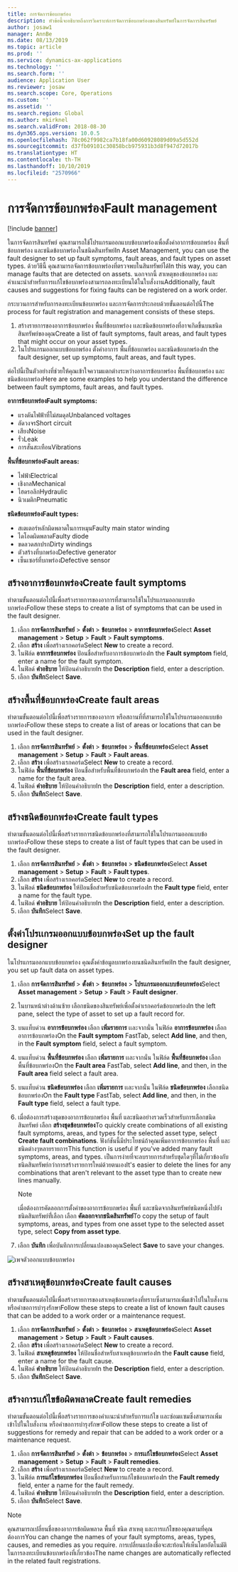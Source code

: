 ```yaml
---
title: การจัดการข้อบกพร่อง
description: หัวข้อนี้จะอธิบายถึงการวิเคราะห์การจัดการข้อบกพร่องของสินทรัพย์ในการจัดการสินทรัพย์
author: josaw1
manager: AnnBe
ms.date: 08/13/2019
ms.topic: article
ms.prod: ''
ms.service: dynamics-ax-applications
ms.technology: ''
ms.search.form: ''
audience: Application User
ms.reviewer: josaw
ms.search.scope: Core, Operations
ms.custom: ''
ms.assetid: ''
ms.search.region: Global
ms.author: mkirknel
ms.search.validFrom: 2018-08-30
ms.dyn365.ops.version: 10.0.5
ms.openlocfilehash: 78c062f9982ca7b18fa00d60928089d09a5d552d
ms.sourcegitcommit: d37fb09101c30858bcb975931b3d8f947d72017b
ms.translationtype: HT
ms.contentlocale: th-TH
ms.lasthandoff: 10/10/2019
ms.locfileid: "2570966"
---
```

# <a name="fault-management"></a><span data-ttu-id="b2b18-103">การจัดการข้อบกพร่อง</span><span class="sxs-lookup"><span data-stu-id="b2b18-103">Fault management</span></span>

[!include [banner](../../includes/banner.md)]

 

<span data-ttu-id="b2b18-104">ในการจัดการสินทรัพย์ คุณสามารถใช้โปรแกรมออกแบบข้อบกพร่องเพื่อตั้งค่าอาการข้อบกพร่อง พื้นที่ข้อบกพร่อง และชนิดข้อบกพร่องในชนิดสินทรัพย์</span><span class="sxs-lookup"><span data-stu-id="b2b18-104">In Asset Management, you can use the fault designer to set up fault symptoms, fault areas, and fault types on asset types.</span></span> <span data-ttu-id="b2b18-105">ด้วยวิธีนี้ คุณสามารถจัดการข้อบกพร่องที่ตรวจพบในสินทรัพย์ได้</span><span class="sxs-lookup"><span data-stu-id="b2b18-105">In this way, you can manage faults that are detected on assets.</span></span> <span data-ttu-id="b2b18-106">นอกจากนี้ สาเหตุของข้อบกพร่อง เเละคำเเนะนำสำหรับการเเก้ไขข้อบกพร่องสามารถลงทะเบียนได้ในใบสั่งงาน</span><span class="sxs-lookup"><span data-stu-id="b2b18-106">Additionally, fault causes and suggestions for fixing faults can be registered on a work order.</span></span>

<span data-ttu-id="b2b18-107">กระบวนการสำหรับการลงทะเบียนข้อบกพร่อง และการจัดการประกอบด้วยขั้นตอนต่อไปนี้</span><span class="sxs-lookup"><span data-stu-id="b2b18-107">The process for fault registration and management consists of these steps.</span></span>

1. <span data-ttu-id="b2b18-108">สร้างรายการของอาการข้อบกพร่อง พื้นที่ข้อบกพร่อง เเละชนิดข้อบกพร่องที่อาจเกิดขึ้นบนชนิดสินทรัพย์ของคุณ</span><span class="sxs-lookup"><span data-stu-id="b2b18-108">Create a list of fault symptoms, fault areas, and fault types that might occur on your asset types.</span></span>
2. <span data-ttu-id="b2b18-109">ในโปรแกรมออกแบบข้อบกพร่อง ตั้งค่าอาการ พื้นที่ข้อบกพร่อง และชนิดข้อบกพร่อง</span><span class="sxs-lookup"><span data-stu-id="b2b18-109">In the fault designer, set up symptoms, fault areas, and fault types.</span></span>

<span data-ttu-id="b2b18-110">ต่อไปนี้เป็นตัวอย่างที่ช่วยให้คุณเข้าใจความแตกต่างระหว่างอาการข้อบกพร่อง พื้นที่ข้อบกพร่อง และชนิดข้อบกพร่อง</span><span class="sxs-lookup"><span data-stu-id="b2b18-110">Here are some examples to help you understand the difference between fault symptoms, fault areas, and fault types.</span></span>

<span data-ttu-id="b2b18-111">**อาการข้อบกพร่อง**</span><span class="sxs-lookup"><span data-stu-id="b2b18-111">**Fault symptoms:**</span></span>

- <span data-ttu-id="b2b18-112">แรงดันไฟฟ้าที่ไม่สมดุล</span><span class="sxs-lookup"><span data-stu-id="b2b18-112">Unbalanced voltages</span></span>
- <span data-ttu-id="b2b18-113">ลัดวงจร</span><span class="sxs-lookup"><span data-stu-id="b2b18-113">Short circuit</span></span>
- <span data-ttu-id="b2b18-114">เสียง</span><span class="sxs-lookup"><span data-stu-id="b2b18-114">Noise</span></span>
- <span data-ttu-id="b2b18-115">รั่ว</span><span class="sxs-lookup"><span data-stu-id="b2b18-115">Leak</span></span>
- <span data-ttu-id="b2b18-116">การสั่นสะเทือน</span><span class="sxs-lookup"><span data-stu-id="b2b18-116">Vibrations</span></span>

<span data-ttu-id="b2b18-117">**พื้นที่ข้อบกพร่อง**</span><span class="sxs-lookup"><span data-stu-id="b2b18-117">**Fault areas:**</span></span>

- <span data-ttu-id="b2b18-118">ไฟฟ้า</span><span class="sxs-lookup"><span data-stu-id="b2b18-118">Electrical</span></span>
- <span data-ttu-id="b2b18-119">เชิงกล</span><span class="sxs-lookup"><span data-stu-id="b2b18-119">Mechanical</span></span>
- <span data-ttu-id="b2b18-120">ไฮดรอลิก</span><span class="sxs-lookup"><span data-stu-id="b2b18-120">Hydraulic</span></span>
- <span data-ttu-id="b2b18-121">นิวเมติก</span><span class="sxs-lookup"><span data-stu-id="b2b18-121">Pneumatic</span></span>

<span data-ttu-id="b2b18-122">**ชนิดข้อบกพร่อง**</span><span class="sxs-lookup"><span data-stu-id="b2b18-122">**Fault types:**</span></span>

- <span data-ttu-id="b2b18-123">สเตเตอร์หลักผิดพลาดในการหมุน</span><span class="sxs-lookup"><span data-stu-id="b2b18-123">Faulty main stator winding</span></span>
- <span data-ttu-id="b2b18-124">ไดโอดผิดพลาด</span><span class="sxs-lookup"><span data-stu-id="b2b18-124">Faulty diode</span></span>
- <span data-ttu-id="b2b18-125">ขดลวดสกปรก</span><span class="sxs-lookup"><span data-stu-id="b2b18-125">Dirty windings</span></span>
- <span data-ttu-id="b2b18-126">ตัวสร้างที่บกพร่อง</span><span class="sxs-lookup"><span data-stu-id="b2b18-126">Defective generator</span></span>
- <span data-ttu-id="b2b18-127">เซ็นเซอร์ที่บกพร่อง</span><span class="sxs-lookup"><span data-stu-id="b2b18-127">Defective sensor</span></span>

## <a name="create-fault-symptoms"></a><span data-ttu-id="b2b18-128">สร้างอาการข้อบกพร่อง</span><span class="sxs-lookup"><span data-stu-id="b2b18-128">Create fault symptoms</span></span>

<span data-ttu-id="b2b18-129">ทำตามขั้นตอนต่อไปนี้เพื่อสร้างรายการของอาการที่สามารถใช้ในโปรแกรมออกแบบข้อบกพร่อง</span><span class="sxs-lookup"><span data-stu-id="b2b18-129">Follow these steps to create a list of symptoms that can be used in the fault designer.</span></span>

1. <span data-ttu-id="b2b18-130">เลือก **การจัดการสินทรัพย์** \> **ตั้งต่า** \> **ข้อบกพร่อง** \> **อาการข้อบกพร่อง**</span><span class="sxs-lookup"><span data-stu-id="b2b18-130">Select **Asset management** \> **Setup** \> **Fault** \> **Fault symptoms**.</span></span>
2. <span data-ttu-id="b2b18-131">เลือก **สร้าง** เพื่อสร้างเรกคอร์ด</span><span class="sxs-lookup"><span data-stu-id="b2b18-131">Select **New** to create a record.</span></span>
3. <span data-ttu-id="b2b18-132">ในฟิล์ด **อาการข้อบกพร่อง** ป้อนชื่อสำหรับอาการข้อบกพร่อง</span><span class="sxs-lookup"><span data-stu-id="b2b18-132">In the **Fault symptom** field, enter a name for the fault symptom.</span></span>
4. <span data-ttu-id="b2b18-133">ในฟิลด์ **คำอธิบาย** ให้ป้อนคำอธิบาย</span><span class="sxs-lookup"><span data-stu-id="b2b18-133">In the **Description** field, enter a description.</span></span>
5. <span data-ttu-id="b2b18-134">เลือก **บันทึก**</span><span class="sxs-lookup"><span data-stu-id="b2b18-134">Select **Save**.</span></span>

## <a name="create-fault-areas"></a><span data-ttu-id="b2b18-135">สร้างพื้นที่ข้อบกพร่อง</span><span class="sxs-lookup"><span data-stu-id="b2b18-135">Create fault areas</span></span>

<span data-ttu-id="b2b18-136">ทำตามขั้นตอนต่อไปนี้เพื่อสร้างรายการของอาการ หรือสถานที่ที่สามารถใช้ในโปรแกรมออกแบบข้อบกพร่อง</span><span class="sxs-lookup"><span data-stu-id="b2b18-136">Follow these steps to create a list of areas or locations that can be used in the fault designer.</span></span>

1. <span data-ttu-id="b2b18-137">เลือก **การจัดการสินทรัพย์** \> **ตั้งต่า** \> **ข้อบกพร่อง** \> **พื้นที่ข้อบกพร่อง**</span><span class="sxs-lookup"><span data-stu-id="b2b18-137">Select **Asset management** \> **Setup** \> **Fault** \> **Fault areas**.</span></span>
2. <span data-ttu-id="b2b18-138">เลือก **สร้าง** เพื่อสร้างเรกคอร์ด</span><span class="sxs-lookup"><span data-stu-id="b2b18-138">Select **New** to create a record.</span></span>
3. <span data-ttu-id="b2b18-139">ในฟิล์ด **พื้นที่ข้อบกพร่อง** ป้อนชื่อสำหรับพื้นที่ข้อบกพร่อง</span><span class="sxs-lookup"><span data-stu-id="b2b18-139">In the **Fault area** field, enter a name for the fault area.</span></span>
4. <span data-ttu-id="b2b18-140">ในฟิลด์ **คำอธิบาย** ให้ป้อนคำอธิบาย</span><span class="sxs-lookup"><span data-stu-id="b2b18-140">In the **Description** field, enter a description.</span></span>
5. <span data-ttu-id="b2b18-141">เลือก **บันทึก**</span><span class="sxs-lookup"><span data-stu-id="b2b18-141">Select **Save**.</span></span>

## <a name="create-fault-types"></a><span data-ttu-id="b2b18-142">สร้างชนิดข้อบกพร่อง</span><span class="sxs-lookup"><span data-stu-id="b2b18-142">Create fault types</span></span>

<span data-ttu-id="b2b18-143">ทำตามขั้นตอนต่อไปนี้เพื่อสร้างรายการชนิดข้อบกพร่องที่สามารถใช้ในโปรแกรมออกแบบข้อบกพร่อง</span><span class="sxs-lookup"><span data-stu-id="b2b18-143">Follow these steps to create a list of fault types that can be used in the fault designer.</span></span>

1. <span data-ttu-id="b2b18-144">เลือก **การจัดการสินทรัพย์** \> **ตั้งต่า** \> **ข้อบกพร่อง** \> **ชนิดข้อบกพร่อง**</span><span class="sxs-lookup"><span data-stu-id="b2b18-144">Select **Asset management** \> **Setup** \> **Fault** \> **Fault types**.</span></span>
2. <span data-ttu-id="b2b18-145">เลือก **สร้าง** เพื่อสร้างเรกคอร์ด</span><span class="sxs-lookup"><span data-stu-id="b2b18-145">Select **New** to create a record.</span></span>
3. <span data-ttu-id="b2b18-146">ในฟิลด์ **ชนิดข้อบกพร่อง** ให้ป้อนชื่อสำหรับชนิดข้อบกพร่อง</span><span class="sxs-lookup"><span data-stu-id="b2b18-146">In the **Fault type** field, enter a name for the fault type.</span></span>
4. <span data-ttu-id="b2b18-147">ในฟิลด์ **คำอธิบาย** ให้ป้อนคำอธิบาย</span><span class="sxs-lookup"><span data-stu-id="b2b18-147">In the **Description** field, enter a description.</span></span>
5. <span data-ttu-id="b2b18-148">เลือก **บันทึก**</span><span class="sxs-lookup"><span data-stu-id="b2b18-148">Select **Save**.</span></span>

## <a name="set-up-the-fault-designer"></a><span data-ttu-id="b2b18-149">ตั้งค่าโปรเเกรมออกแบบข้อบกพร่อง</span><span class="sxs-lookup"><span data-stu-id="b2b18-149">Set up the fault designer</span></span>

<span data-ttu-id="b2b18-150">ในโปรแกรมออกแบบข้อบกพร่อง คุณตั้งค่าข้อมูลบกพร่องบนชนิดสินทรัพย์</span><span class="sxs-lookup"><span data-stu-id="b2b18-150">In the fault designer, you set up fault data on asset types.</span></span>

1. <span data-ttu-id="b2b18-151">เลือก **การจัดการสินทรัพย์** \> **ตั้งต่า** \> **ข้อบกพร่อง** \> **โปรเเกรมออกเเบบข้อบกพร่อง**</span><span class="sxs-lookup"><span data-stu-id="b2b18-151">Select **Asset management** \> **Setup** \> **Fault** \> **Fault designer**.</span></span>
2. <span data-ttu-id="b2b18-152">ในบานหน้าต่างด้านซ้าย เลือกชนิดของสินทรัพย์เพื่อตั้งค่าเรกคอร์ดข้อบกพร่อง</span><span class="sxs-lookup"><span data-stu-id="b2b18-152">In the left pane, select the type of asset to set up a fault record for.</span></span>
3. <span data-ttu-id="b2b18-153">บนแท็บด่วน **อาการข้อบกพร่อง** เลือก **เพิ่มรายการ** เเละจากนั่น ในฟิล์ด **อาการข้อบกพร่อง** เลือกอาการข้อบกพร่อง</span><span class="sxs-lookup"><span data-stu-id="b2b18-153">On the **Fault symptom** FastTab, select **Add line**, and then, in the **Fault symptom** field, select a fault symptom.</span></span>
4. <span data-ttu-id="b2b18-154">บนแท็บด่วน **พื้นที่ข้อบกพร่อง** เลือก **เพิ่มรายการ** เเละจากนั่น ในฟิล์ด **พื้นที่ข้อบกพร่อง** เลือกพื้นที่ข้อบกพร่อง</span><span class="sxs-lookup"><span data-stu-id="b2b18-154">On the **Fault area** FastTab, select **Add line**, and then, in the **Fault area** field select a fault area.</span></span>
5. <span data-ttu-id="b2b18-155">บนแท็บด่วน **ชนิดข้อบกพร่อง** เลือก **เพิ่มรายการ** เเละจากนั่น ในฟิล์ด **ชนิดข้อบกพร่อง** เลือกชนิดข้อบกพร่อง</span><span class="sxs-lookup"><span data-stu-id="b2b18-155">On the **Fault type** FastTab, select **Add line**, and then, in the **Fault type** field, select a fault type.</span></span>
6. <span data-ttu-id="b2b18-156">เมื่อต้องการสร้างชุดของอาการข้อบกพร่อง พื้นที่ และชนิดอย่างรวดเร็วสำหรับการเลือกชนิดสินทรัพย์ เลือก **สร้างชุดข้อบกพร่อง**</span><span class="sxs-lookup"><span data-stu-id="b2b18-156">To quickly create combinations of all existing fault symptoms, areas, and types for the selected asset type, select **Create fault combinations**.</span></span> <span data-ttu-id="b2b18-157">ฟังก์ชันนี้มีประโยชน์ถ้าคุณเพิ่มอาการข้อบกพร่อง พื้นที่ และชนิดต่างๆหลายรายการ</span><span class="sxs-lookup"><span data-stu-id="b2b18-157">This function is useful if you've added many fault symptoms, areas, and types.</span></span> <span data-ttu-id="b2b18-158">เป็นการง่ายที่จะลบรายการสำหรับชุดใดๆที่ไม่เกี่ยวข้องกับชนิดสินทรัพย์กว่าการสร้างรายการใหม่ด้วยตนเอง</span><span class="sxs-lookup"><span data-stu-id="b2b18-158">It's easier to delete the lines for any combinations that aren't relevant to the asset type than to create new lines manually.</span></span>

    > [!NOTE]
    > <span data-ttu-id="b2b18-159">เมื่อต้องการคัดลอกการตั้งค่าของอาการข้อบกพร่อง พื้นที่ และชนิดจากสินทรัพย์ชนิดหนึ่งไปยังชนิดสินทรัพย์ที่่เลือก เลือก **คัดลอกจากชนิดสินทรัพย์**</span><span class="sxs-lookup"><span data-stu-id="b2b18-159">To copy the setup of fault symptoms, areas, and types from one asset type to the selected asset type, select **Copy from asset type**.</span></span>

7. <span data-ttu-id="b2b18-160">เลือก **บันทึก** เพื่อบันทึกการเปลี่ยนแปลงของคุณ</span><span class="sxs-lookup"><span data-stu-id="b2b18-160">Select **Save** to save your changes.</span></span>

![เพจตัวออกแบบข้อบกพร่อง](media/21-setup-for-work-orders.png)

## <a name="create-fault-causes"></a><span data-ttu-id="b2b18-162">สร้างสาเหตุข้อบกพร่อง</span><span class="sxs-lookup"><span data-stu-id="b2b18-162">Create fault causes</span></span>

<span data-ttu-id="b2b18-163">ทำตามขั้นตอนต่อไปนี้เพื่อสร้างรายการของสาเหตุข้อบกพร่องที่ทราบซึ่งสามารถเพิ่มเข้าไปในใบสั่งงาน หรือคำขอการบำรุงรักษา</span><span class="sxs-lookup"><span data-stu-id="b2b18-163">Follow these steps to create a list of known fault causes that can be added to a work order or a maintenance request.</span></span>

1. <span data-ttu-id="b2b18-164">เลือก **การจัดการสินทรัพย์** \> **ตั้งต่า** \> **ข้อบกพร่อง** \> **สาเหตุข้อบกพร่อง**</span><span class="sxs-lookup"><span data-stu-id="b2b18-164">Select **Asset management** \> **Setup** \> **Fault** \> **Fault causes**.</span></span>
2. <span data-ttu-id="b2b18-165">เลือก **สร้าง** เพื่อสร้างเรกคอร์ด</span><span class="sxs-lookup"><span data-stu-id="b2b18-165">Select **New** to create a record.</span></span>
3. <span data-ttu-id="b2b18-166">ในฟิลด์ **สาเหตุข้อบกพร่อง** ให้ป้อนชื่อสำหรับสาเหตุข้อบกพร่อง</span><span class="sxs-lookup"><span data-stu-id="b2b18-166">In the **Fault cause** field, enter a name for the fault cause.</span></span>
4. <span data-ttu-id="b2b18-167">ในฟิลด์ **คำอธิบาย** ให้ป้อนคำอธิบาย</span><span class="sxs-lookup"><span data-stu-id="b2b18-167">In the **Description** field, enter a description.</span></span>
5. <span data-ttu-id="b2b18-168">เลือก **บันทึก**</span><span class="sxs-lookup"><span data-stu-id="b2b18-168">Select **Save**.</span></span>

## <a name="create-fault-remedies"></a><span data-ttu-id="b2b18-169">สร้างการเเก้ไขข้อผิดพลาด</span><span class="sxs-lookup"><span data-stu-id="b2b18-169">Create fault remedies</span></span>

<span data-ttu-id="b2b18-170">ทำตามขั้นตอนต่อไปนี้เพื่อสร้างรายการของคำเเนะนำสำหรับการเเก้ไข เเละซ่อมเเซมซึ่งสามารถเพิ่มเข้าไปในใบสั่งงาน หรือคำขอการบำรุงรักษา</span><span class="sxs-lookup"><span data-stu-id="b2b18-170">Follow these steps to create a list of suggestions for remedy and repair that can be added to a work order or a maintenance request.</span></span>

1. <span data-ttu-id="b2b18-171">เลือก **การจัดการสินทรัพย์** \> **ตั้งต่า** \> **ข้อบกพร่อง** \> **การเเก้ไขข้อบกพร่อง**</span><span class="sxs-lookup"><span data-stu-id="b2b18-171">Select **Asset management** \> **Setup** \> **Fault** \> **Fault remedies**.</span></span>
2. <span data-ttu-id="b2b18-172">เลือก **สร้าง** เพื่อสร้างเรกคอร์ด</span><span class="sxs-lookup"><span data-stu-id="b2b18-172">Select **New** to create a record.</span></span>
3. <span data-ttu-id="b2b18-173">ในฟิล์ด **การแก้ไขข้อบกพร่อง** ป้อนชื่อสำหรับการแก้ไขข้อบกพร่อง</span><span class="sxs-lookup"><span data-stu-id="b2b18-173">In the **Fault remedy** field, enter a name for the fault remedy.</span></span>
4. <span data-ttu-id="b2b18-174">ในฟิลด์ **คำอธิบาย** ให้ป้อนคำอธิบาย</span><span class="sxs-lookup"><span data-stu-id="b2b18-174">In the **Description** field, enter a description.</span></span>
5. <span data-ttu-id="b2b18-175">เลือก **บันทึก**</span><span class="sxs-lookup"><span data-stu-id="b2b18-175">Select **Save**.</span></span>

> [!NOTE]
> <span data-ttu-id="b2b18-176">คุณสามารถเปลี่ยนชื่อของอาการข้อผิดพลาด พื้นที่ ชนิด สาเหตุ และการเเก้ไขของคุณตามที่คุณต้องการ</span><span class="sxs-lookup"><span data-stu-id="b2b18-176">You can change the names of your fault symptoms, areas, types, causes, and remedies as you require.</span></span> <span data-ttu-id="b2b18-177">การเปลี่ยนแปลงชื่อจะสะท้อนให้เห็นโดยอัตโนมัติในการลงทะเบียนข้อบกพร่องที่เกี่ยวข้อง</span><span class="sxs-lookup"><span data-stu-id="b2b18-177">The name changes are automatically reflected in the related fault registrations.</span></span>
